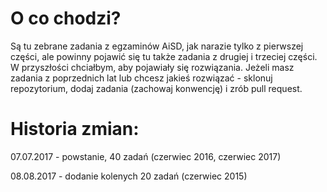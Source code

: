 # O co chodzi?
Są tu zebrane zadania z egzaminów AiSD, jak narazie tylko z pierwszej części, ale powinny pojawić się tu także zadania z drugiej i trzeciej części. W przyszłości chciałbym, aby pojawiały się rozwiązania. Jeżeli masz zadania z poprzednich lat lub chcesz jakieś rozwiązać - sklonuj repozytorium, dodaj zadania (zachowaj konwencję) i zrób pull request.

# Historia zmian:

07.07.2017 - powstanie, 40 zadań (czerwiec 2016, czerwiec 2017)

08.08.2017 - dodanie kolenych 20 zadań (czerwiec 2015)

